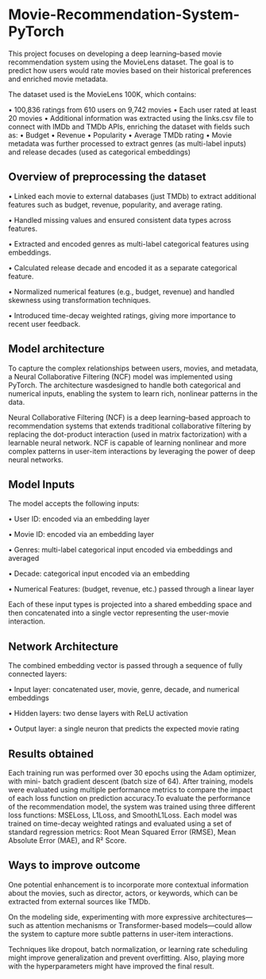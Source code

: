 # Movie-Recommendation-System-PyTorch

This project focuses on developing a deep learning–based movie recommendation system
using the MovieLens dataset. The goal is to predict how users would rate movies based on their
historical preferences and enriched movie metadata.

The dataset used is the MovieLens 100K, which contains:

• 100,836 ratings from 610 users on 9,742 movies
• Each user rated at least 20 movies
• Additional information was extracted using the links.csv file to connect with IMDb
  and TMDb APIs, enriching the dataset with fields such as:
    • Budget
    • Revenue
    • Popularity
    • Average TMDb rating
    • Movie metadata was further processed to extract genres (as multi-label inputs) and release
      decades (used as categorical embeddings)


## Overview of preprocessing the dataset

• Linked each movie to external databases (just TMDb) to extract additional features such as
budget, revenue, popularity, and average rating.

• Handled missing values and ensured consistent data types across features.

• Extracted and encoded genres as multi-label categorical features using embeddings.

• Calculated release decade and encoded it as a separate categorical feature.

• Normalized numerical features (e.g., budget, revenue) and handled skewness using
transformation techniques.

• Introduced time-decay weighted ratings, giving more importance to recent user feedback.


## Model architecture

  To capture the complex relationships between users, movies, and metadata, a Neural
Collaborative Filtering (NCF) model was implemented using PyTorch. The architecture wasdesigned to handle both categorical and numerical inputs, enabling the system to learn rich, nonlinear patterns in the data.

  Neural Collaborative Filtering (NCF) is a deep learning–based approach to recommendation systems that extends traditional collaborative filtering by replacing the dot-product interaction (used in matrix factorization) with a learnable neural network. NCF is capable of learning nonlinear and more complex patterns in user-item interactions by leveraging the power of deep neural networks.
  
## Model Inputs

The model accepts the following inputs:

• User ID: encoded via an embedding layer

• Movie ID: encoded via an embedding layer

• Genres: multi-label categorical input encoded via embeddings and averaged

• Decade: categorical input encoded via an embedding

• Numerical Features: (budget, revenue, etc.) passed through a linear layer

  Each of these input types is projected into a shared embedding space and then concatenated into a
single vector representing the user-movie interaction.

## Network Architecture

The combined embedding vector is passed through a sequence of fully connected layers:

• Input layer: concatenated user, movie, genre, decade, and numerical embeddings

• Hidden layers: two dense layers with ReLU activation

• Output layer: a single neuron that predicts the expected movie rating

## Results obtained

  Each training run was performed over 30 epochs using the Adam optimizer, with mini-
batch gradient descent (batch size of 64). After training, models were evaluated using multiple
performance metrics to compare the impact of each loss function on prediction accuracy.To evaluate the performance of the recommendation model, the system was trained using three different loss functions: MSELoss, L1Loss, and SmoothL1Loss. Each model was trained on time-decay weighted ratings and evaluated using a set of standard regression metrics: Root Mean Squared Error (RMSE), Mean Absolute Error (MAE), and R² Score.


## Ways to improve outcome

  One potential enhancement is to incorporate more contextual information about the movies, such as
director, actors, or keywords, which can be extracted from external sources like TMDb.

  On the modeling side, experimenting with more expressive architectures—such as attention
mechanisms or Transformer-based models—could allow the system to capture more subtle patterns
in user-item interactions.

  Techniques like dropout, batch normalization, or learning rate scheduling might improve
generalization and prevent overfitting. Also, playing more with the hyperparameters might have
improved the final result.
